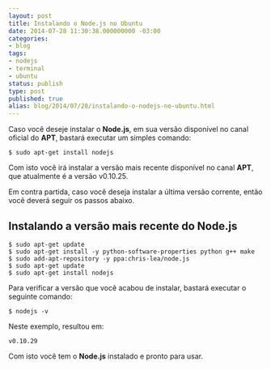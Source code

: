 ```yaml
---
layout: post
title: Instalando o Node.js no Ubuntu
date: 2014-07-28 11:30:38.000000000 -03:00
categories:
- blog
tags:
- nodejs
- terminal
- ubuntu
status: publish
type: post
published: true
alias: blog/2014/07/28/instalando-o-nodejs-no-ubuntu.html
---
```

Caso você deseje instalar o **Node.js**, em sua versão disponível no canal oficial do **APT**, bastará executar um simples comando:

	$ sudo apt-get install nodejs

Com isto você irá instalar a versão mais recente disponível no canal **APT**, que atualmente é a versão v0.10.25.

Em contra partida, caso você deseja instalar a última versão corrente, então você deverá seguir os passos abaixo.

## Instalando a versão mais recente do Node.js

	$ sudo apt-get update
	$ sudo apt-get install -y python-software-properties python g++ make
	$ sudo add-apt-repository -y ppa:chris-lea/node.js
	$ sudo apt-get update
	$ sudo apt-get install nodejs

Para verificar a versão que você acabou de instalar, bastará executar o seguinte comando:

	$ nodejs -v

Neste exemplo, resultou em:

	v0.10.29

Com isto você tem o **Node.js** instalado e pronto para usar.